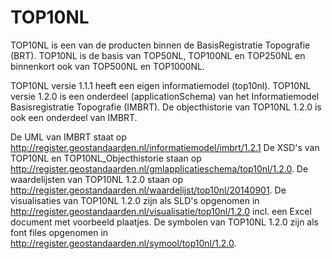 # TOP10NL
TOP10NL is een van de producten binnen de BasisRegistratie Topografie (BRT).
TOP10NL is de basis van TOP50NL, TOP100NL en TOP250NL en binnenkort ook van TOP500NL en TOP1000NL.
 
TOP10NL versie 1.1.1 heeft een eigen informatiemodel (top10nl).
TOP10NL versie 1.2.0 is een onderdeel (applicationSchema) van het Informatiemodel Basisregistratie Topografie (IMBRT).
De objecthistorie van TOP10NL 1.2.0 is ook een onderdeel van IMBRT.

De UML van IMBRT staat op http://register.geostandaarden.nl/informatiemodel/imbrt/1.2.1
De XSD's van TOP10NL en TOP10NL_Objecthistorie staan op http://register.geostandaarden.nl/gmlapplicatieschema/top10nl/1.2.0. 
De waardelijsten van TOP10NL 1.2.0 staan op http://register.geostandaarden.nl/waardelijst/top10nl/20140901. 
De visualisaties van TOP10NL 1.2.0 zijn als SLD's opgenomen in http://register.geostandaarden.nl/visualisatie/top10nl/1.2.0 incl. een Excel document met voorbeeld plaatjes.
De symbolen van TOP10NL 1.2.0 zijn als font files opgenomen in http://register.geostandaarden.nl/symool/top10nl/1.2.0.